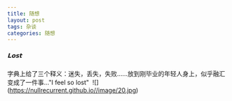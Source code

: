 ```yaml
---
title: 随想
layout: post
tags: 杂谈
categories: 随想
---
```

##### 𝗟𝗼𝘀𝘁
字典上给了三个释义：迷失，丢失，失败……放到刚毕业的年轻人身上，似乎融汇变成了一件事…"I feel so lost" ​​​​ ​​​​![]​​​​(https://nullrecurrent.github.io//image/20.jpg)​​​​